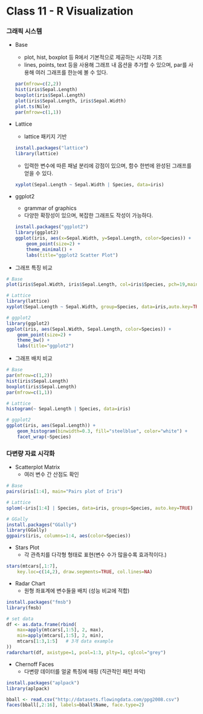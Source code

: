# Class 11 - R Visualization

### 그래픽 시스템

- Base
    - plot, hist, boxplot 등 R에서 기본적으로 제공하는 시각화 기초
    - lines, points, text 등을 사용해 그래프 내 옵션을 추가할 수 있으며, par를 사용해 여러 그래프를 한눈에 볼  수 있다.
    ```r
    par(mfrow=c(2,2))  
    hist(iris$Sepal.Length)
    boxplot(iris$Sepal.Length)
    plot(iris$Sepal.Length, iris$Sepal.Width)
    plot.ts(Nile)
    par(mfrow=c(1,1)) 
    ```

- Lattice
    - lattice 패키지 기반
    ```r
    install.packages("lattice")
    library(lattice)
    ```
    - 입력한 변수에 따른 패널 분리에 강점이 있으며, 함수 한번에 완성된 그래프를 얻을 수 있다.
    ```r
    xyplot(Sepal.Length ~ Sepal.Width | Species, data=iris)
    ```

- ggplot2
    - grammar of graphics
    - 다양한 확장성이 있으며, 복잡한 그래프도 작성이 가능하다.
    ```r
    install.packages("ggplot2")
    library(ggplot2)
    ggplot(iris, aes(x=Sepal.Width, y=Sepal.Length, color=Species)) +
        geom_point(size=2) +
        theme_minimal() +
        labs(title="ggplot2 Scatter Plot")
    ```

- 그래프 특징 비교
```r
# Base
plot(iris$Sepal.Width, iris$Sepal.Length, col=iris$Species, pch=19,main="Base")

# Lattice
library(lattice)
xyplot(Sepal.Length ~ Sepal.Width, group=Species, data=iris,auto.key=TRUE, main="Lattice")

# ggplot2
library(ggplot2)
ggplot(iris, aes(Sepal.Width, Sepal.Length, color=Species)) +
    geom_point(size=2) +
    theme_bw() +
    labs(title="ggplot2")
```

- 그래프 배치 비교
```r
# Base
par(mfrow=c(1,2))
hist(iris$Sepal.Length)
boxplot(iris$Sepal.Length)
par(mfrow=c(1,1))

# Lattice
histogram(~ Sepal.Length | Species, data=iris)

# ggplot2
ggplot(iris, aes(Sepal.Length)) +
    geom_histogram(binwidth=0.3, fill="steelblue", color="white") +
    facet_wrap(~Species)
```

### 다변량 자료 시각화

- Scatterplot Matrix
    - 여러 변수 간 산점도 확인
```r
# Base
pairs(iris[1:4], main="Pairs plot of Iris")

# Lattice
splom(~iris[1:4] | Species, data=iris, groups=Species, auto.key=TRUE)

# GGally
install.packages("GGally")
library(GGally)
ggpairs(iris, columns=1:4, aes(color=Species))
```

- Stars Plot
    - 각 관측치를 다각형 형태로 표현(변수 수가 많을수록 효과적이다.)
```r
stars(mtcars[,1:7],
    key.loc=c(14,2), draw.segments=TRUE, col.lines=NA)
```

- Radar Chart
    - 원형 좌표계에 변수들을 배치 (성능 비교에 적합)
```r
install.packages("fmsb")
library(fmsb)

# set data
df <- as.data.frame(rbind(
    max=apply(mtcars[,1:5], 2, max),
    min=apply(mtcars[,1:5], 2, min),
    mtcars[1:3,1:5]   # 3개 data example
))
radarchart(df, axistype=1, pcol=1:3, plty=1, cglcol="grey")
```

- Chernoff Faces
    - 다변량 데이터를 얼굴 특징에 매핑 (직관적인 패턴 파악)
```r
install.packages("aplpack")
library(aplpack)

bball <- read.csv("http://datasets.flowingdata.com/ppg2008.csv")
faces(bball[,2:16], labels=bball$Name, face.type=2)
```
